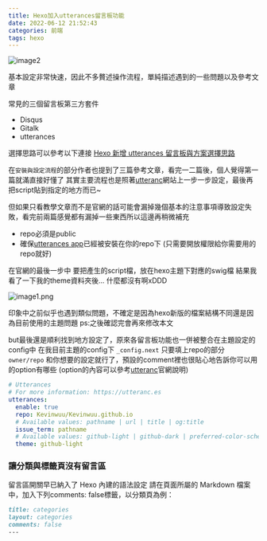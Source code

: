 ```yaml
---
title: Hexo加入utterances留言板功能
date: 2022-06-12 21:52:43
categories: 前端
tags: hexo
---
```


![image2](image2.png)

基本設定非常快速，因此不多贅述操作流程，單純描述遇到的一些問題以及參考文章

常見的三個留言板第三方套件

- Disqus
- Gitalk
- utterances

選擇思路可以參考以下連接
[Hexo 新增 utterances 留言板與方案選擇思路](https://blog.kyomind.tw/hexo-blog-reply/)

<!--more-->

在`安裝與設定流程`的部分作者也提到了三篇參考文章，看完一二篇後，個人覺得第一篇就滿直接好懂了
其實主要流程也是照著[utteranc](https://utteranc.es/)網站上一步一步設定，最後再把script貼到指定的地方而已~

但如果只看教學文章而不是官網的話可能會漏掉幾個基本的注意事項導致設定失敗，看完前兩篇感覺都有漏掉一些東西所以這邊再稍微補充

- repo必須是public
- 確保[utterances app](https://github.com/apps/utterances)已經被安裝在你的repo下 (只需要開放權限給你需要用的repo就好)

在官網的最後一步中
要把產生的script檔，放在hexo主題下對應的swig檔
結果我看了一下我的theme資料夾後...
什麼都沒有啊xDDD

![image1.png](image1.png)

印象中之前似乎也遇到類似問題，不確定是因為hexo新版的檔案結構不同還是因為目前使用的主題問題
ps:之後確認完會再來修改本文

but最後還是順利找到地方設定了，原來各留言板功能也一併被整合在主題設定的config中
在我目前主題的config下 `_config.next`
只要填上repo的部分`owner/repo` 和你想要的設定就行了，預設的comment裡也很貼心地告訴你可以用的option有哪些
(option的內容可以參考[utteranc](https://utteranc.es/)官網說明)

```yml
# Utterances
# For more information: https://utteranc.es
utterances:
  enable: true
  repo: Kevinwuu/Kevinwuu.github.io
  # Available values: pathname | url | title | og:title
  issue_term: pathname
  # Available values: github-light | github-dark | preferred-color-scheme | github-dark-orange | icy-dark | dark-blue | photon-dark | boxy-light
  theme: github-light
```

### 讓分類與標籤頁沒有留言區

留言區開關早已納入了 Hexo 內建的語法設定
請在頁面所屬的 Markdown 檔案中，加入下列comments: false標籤，以分類頁為例：

```markdown
title: categories
layout: categories
comments: false
---
